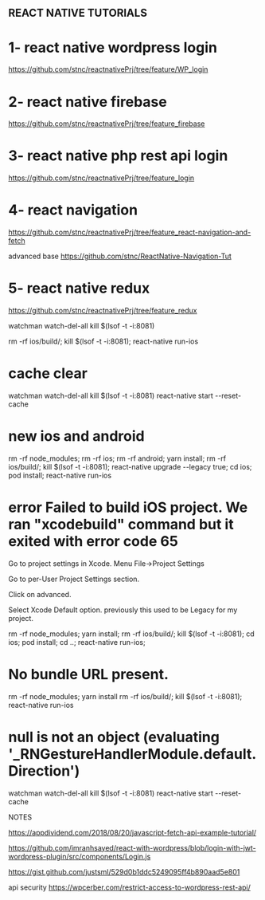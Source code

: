 ## REACT NATIVE TUTORIALS 

 # 1- react native wordpress login 
 
 https://github.com/stnc/reactnativePrj/tree/feature/WP_login
 
 # 2- react native firebase 
  
 https://github.com/stnc/reactnativePrj/tree/feature_firebase

 # 3- react native php rest api login 
 
 https://github.com/stnc/reactnativePrj/tree/feature_login

  # 4- react navigation
  https://github.com/stnc/reactnativePrj/tree/feature_react-navigation-and-fetch
  
  advanced base 
  https://github.com/stnc/ReactNative-Navigation-Tut
  
  # 5- react native redux 
  https://github.com/stnc/reactnativePrj/tree/feature_redux
  

watchman watch-del-all
kill $(lsof -t -i:8081)

rm -rf ios/build/; kill $(lsof -t -i:8081); react-native run-ios

# cache clear 
watchman watch-del-all
kill $(lsof -t -i:8081)
react-native start --reset-cache

# new ios and android 

rm -rf node_modules;
rm -rf ios;
rm -rf android;
yarn install;
rm -rf ios/build/; kill $(lsof -t -i:8081); 
react-native upgrade --legacy true;
cd ios;
pod install;
react-native run-ios

# error Failed to build iOS project. We ran "xcodebuild" command but it exited with error code 65 

Go to project settings in Xcode. Menu File->Project Settings

Go to per-User Project Settings section.

Click on advanced.

Select Xcode Default option. previously this used to be Legacy for my project.

rm -rf node_modules;
yarn install;
rm -rf ios/build/; 
kill $(lsof -t -i:8081); 
cd ios;
pod install;
cd ..;
react-native run-ios;

# No bundle URL present.

rm -rf node_modules; yarn install
rm -rf ios/build/; kill $(lsof -t -i:8081); react-native run-ios

# null is not an object (evaluating '_RNGestureHandlerModule.default.Direction')
watchman watch-del-all
kill $(lsof -t -i:8081)
react-native start --reset-cache




NOTES

https://appdividend.com/2018/08/20/javascript-fetch-api-example-tutorial/


https://github.com/imranhsayed/react-with-wordpress/blob/login-with-jwt-wordpress-plugin/src/components/Login.js


https://gist.github.com/justsml/529d0b1ddc5249095ff4b890aad5e801

api security
https://wpcerber.com/restrict-access-to-wordpress-rest-api/
